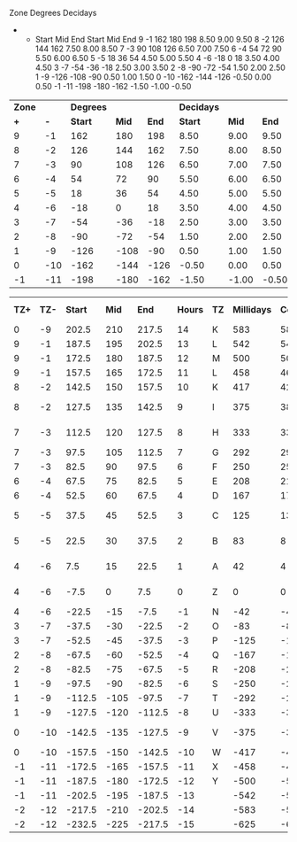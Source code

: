 Zone		Degrees			Decidays		
+	-	Start	Mid	End	Start	Mid	End
9	-1	162	180	198	8.50	9.00	9.50
8	-2	126	144	162	7.50	8.00	8.50
7	-3	90	108	126	6.50	7.00	7.50
6	-4	54	72	90	5.50	6.00	6.50
5	-5	18	36	54	4.50	5.00	5.50
4	-6	-18	0	18	3.50	4.00	4.50
3	-7	-54	-36	-18	2.50	3.00	3.50
2	-8	-90	-72	-54	1.50	2.00	2.50
1	-9	-126	-108	-90	0.50	1.00	1.50
0	-10	-162	-144	-126	-0.50	0.00	0.50
-1	-11	-198	-180	-162	-1.50	-1.00	-0.50

|   |   |   |   |   |   |   |   |
|---|---|---|---|---|---|---|---|
|**Zone**|   |**Degrees**|   |   |**Decidays**|   |   |
|**+**|**-**|**Start**|**Mid**|**End**|**Start**|**Mid**|**End**|
|9|-1|162|180|198|8.50|9.00|9.50|
|8|-2|126|144|162|7.50|8.00|8.50|
|7|-3|90|108|126|6.50|7.00|7.50|
|6|-4|54|72|90|5.50|6.00|6.50|
|5|-5|18|36|54|4.50|5.00|5.50|
|4|-6|-18|0|18|3.50|4.00|4.50|
|3|-7|-54|-36|-18|2.50|3.00|3.50|
|2|-8|-90|-72|-54|1.50|2.00|2.50|
|1|-9|-126|-108|-90|0.50|1.00|1.50|
|0|-10|-162|-144|-126|-0.50|0.00|0.50|
|-1|-11|-198|-180|-162|-1.50|-1.00|-0.50|



|   |   |   |   |   |   |   |   |   |   |   |   |   |   |   |   |   |   |
|---|---|---|---|---|---|---|---|---|---|---|---|---|---|---|---|---|---|
|**TZ+**|**TZ-**|**Start**|**Mid**|**End**|**Hours**|**TZ**|**Millidays**|**Centidays**|**Decidays**|**Degrees**|**Start**|**End**|**Time zones**|**HOMe**|**DOMe**|**Diff (md)**|**Diff (m)**|
|0|-9|202.5|210|217.5|14|K|583|58|6|216|198|234||1083|1100|-16.67|-24.00|
|9|-1|187.5|195|202.5|13|L|542|54|5|180|162|198||1042|1000|41.67|60.00|
|9|-1|172.5|180|187.5|12|M|500|50|5|180|162|198|NZST|1000|1000|0.00|0.00|
|9|-1|157.5|165|172.5|11|L|458|46|5|180|162|198||958|1000|-41.67|-60.00|
|8|-2|142.5|150|157.5|10|K|417|42|4|144|126|162||917|900|16.67|24.00|
|8|-2|127.5|135|142.5|9|I|375|38|4|144|126|162|JST, KST|875|900|-25.00|-36.00|
|7|-3|112.5|120|127.5|8|H|333|33|3|108|90|126|CST, ICT|833|800|33.33|48.00|
|7|-3|97.5|105|112.5|7|G|292|29|3|108|90|126||792|800|-8.33|-12.00|
|7|-3|82.5|90|97.5|6|F|250|25|3|108|90|126||750|800|-50.00|-72.00|
|6|-4|67.5|75|82.5|5|E|208|21|2|72|54|90||708|700|8.33|12.00|
|6|-4|52.5|60|67.5|4|D|167|17|2|72|54|90|GST|667|700|-33.33|-48.00|
|5|-5|37.5|45|52.5|3|C|125|13|1|36|18|54|EAT, AST|625|600|25.00|36.00|
|5|-5|22.5|30|37.5|2|B|83|8|1|36|18|54|EET, CAT|583|600|-16.67|-24.00|
|4|-6|7.5|15|22.5|1|A|42|4|0|0|-18|18|CET, WAT|542|500|41.67|60.00|
|4|-6|-7.5|0|7.5|0|Z|0|0|0|0|-18|18|UTC, WET|500|500|0.00|0.00|
|4|-6|-22.5|-15|-7.5|-1|N|-42|-4|0|0|-18|18||458|500|-41.67|-60.00|
|3|-7|-37.5|-30|-22.5|-2|O|-83|-8|-1|-36|-54|-18||417|400|16.67|24.00|
|3|-7|-52.5|-45|-37.5|-3|P|-125|-13|-1|-36|-54|-18||375|400|-25.00|-36.00|
|2|-8|-67.5|-60|-52.5|-4|Q|-167|-17|-2|-72|-90|-54||333|300|33.33|48.00|
|2|-8|-82.5|-75|-67.5|-5|R|-208|-21|-2|-72|-90|-54|EST|292|300|-8.33|-12.00|
|1|-9|-97.5|-90|-82.5|-6|S|-250|-25|-3|-108|-126|-90|CST|250|200|50.00|72.00|
|1|-9|-112.5|-105|-97.5|-7|T|-292|-29|-3|-108|-126|-90|MST|208|200|8.33|12.00|
|1|-9|-127.5|-120|-112.5|-8|U|-333|-33|-3|-108|-126|-90|PST|167|200|-33.33|-48.00|
|0|-10|-142.5|-135|-127.5|-9|V|-375|-38|-4|-144|-162|-126|AKST, HST|125|100|25.00|36.00|
|0|-10|-157.5|-150|-142.5|-10|W|-417|-42|-4|-144|-162|-126||83|100|-16.67|-24.00|
|-1|-11|-172.5|-165|-157.5|-11|X|-458|-46|-5|-180|-198|-162||42|0|41.67|60.00|
|-1|-11|-187.5|-180|-172.5|-12|Y|-500|-50|-5|-180|-198|-162||0|0|0.00|0.00|
|-1|-11|-202.5|-195|-187.5|-13||-542|-54|-5|-180|-198|-162||-42|0|-41.67|-60.00|
|-2|-12|-217.5|-210|-202.5|-14||-583|-58|-6|-216|-234|-198||-83|-100|16.67|24.00|
|-2|-12|-232.5|-225|-217.5|-15||-625|-63|-6|-216|-234|-198||-125|-100|-25.00|-36.00|